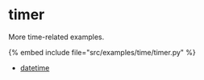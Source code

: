 # timer


More time-related examples.

{% embed include file="src/examples/time/timer.py" %}

- [datetime](./datetime/index.md)


